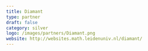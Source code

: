 ```yaml
---
title: Diamant
type: partner
draft: false
category: silver
logo: /images/partners/Diamant.png
website: http://websites.math.leidenuniv.nl/diamant/
---
```

